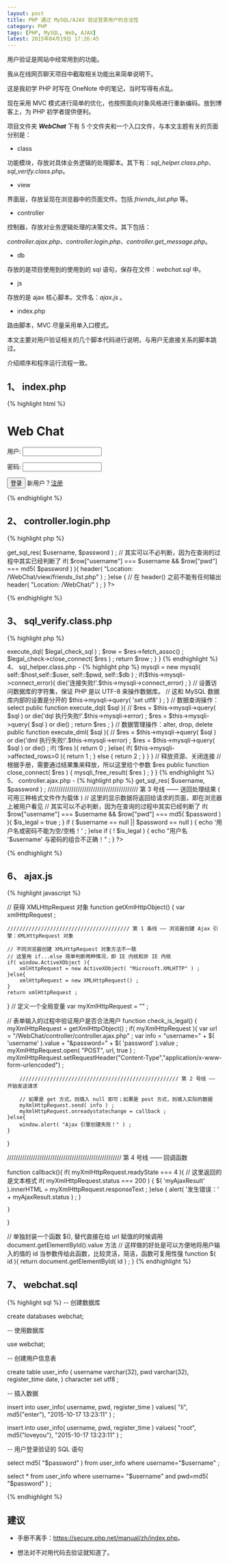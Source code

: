 ```yaml
---
layout: post
title: PHP 通过 MySQL/AJAX 验证登录用户的合法性
category: PHP
tags: [PHP, MySQL, Web, AJAX]
latest: 2015年04月19日 17:26:45
---
```


用户验证是网站中经常用到的功能。

我从在线网页聊天项目中截取相关功能出来简单说明下。

这是我初学 PHP 时写在 OneNote 中的笔记，当时写得有点乱。

现在采用 MVC 模式进行简单的优化，也按照面向对象风格进行重新编码。放到博客上，为 PHP 初学者提供便利。

项目文件夹 ***WebChat*** 下有 5 个文件夹和一个入口文件，与本文主题有关的页面分别是：

- class

功能模块，存放对具体业务逻辑的处理脚本。其下有：_sql_helper.class.php_、_sql_verify.class.php_。

- view

界面层，存放呈现在浏览器中的页面文件。包括 _friends_list.php_ 等。

- controller

控制器，存放对业务逻辑处理的决策文件。其下包括：

*controller.ajax.php*、*controller.login.php*、*controller.get_message.php*。

- db

存放的是项目使用到的使用到的 sql 语句，保存在文件：_webchat.sql_ 中。

- js

存放的是 ajax 核心脚本。文件名：_ajax.js_ 。

- index.php

路由脚本，MVC 尽量采用单入口模式。

本文主要对用户验证相关的几个脚本代码进行说明，与用户无直接关系的脚本跳过。

介绍顺序和程序运行流程一致。

1、 index.php
-

{% highlight html %}
<!DOCTYPE html>
<html lang="zh">
<head>
<meta charset="UTF-8">
<title>请登录 - Web Chat</title></head>
<body>
<h1>Web Chat</h1>

<form action="/WebChat/controller/controller.login.php" method="POST" onkeyup="check_is_legal()">
<p>用户: <input type="text" name="username" id="username"></p>
<p>密码: <input type="password" name="password" id="password"></p>
<input type="submit" value="登录">
<span>新用户？<a href="/WebChat/view/register.php">注册</a></span>
</form>

<p style="color:red" type="text" id="myAjaxResult"></p>

<script src="/WebChat/js/ajax.js"></script></body></html>
{% endhighlight %}

2、 controller.login.php
-

{% highlight php %}
<?php
	
	require_once '../class/sql_verify.class.php' ;

	$username = isset(  $_POST[ 'username' ] ) ?  $_POST[ 'username' ] : 'un' ;
	$password = isset(  $_POST[ 'password' ] ) ?  $_POST[ 'password' ] : 'pn' ;

	$sql_verify = new SQLVerify() ;
	$row = $sql_verify->get_sql_res( $username, $password ) ;

	// 其实可以不必判断，因为在查询的过程中其实已经判断了
	if( $row["username"] === $username && $row["pwd"] === md5( $password ) ){
		header( "Location: /WebChat/view/friends_list.php" ) ;
	}else {
		// 在 header() 之前不能有任何输出	
		header( "Location: /WebChat/" ) ;
	}
?>
{% endhighlight %}

3、 sql_verify.class.php
-

{% highlight php %}
<?php

	require_once 'sql_helper.class.php' ;

	Class SQLVerify {
		
		public function get_sql_res( $username, $password ) {

			// 从数据库中去验证用户是否合法

			// $legal_check_sql = "select md5( '$password' ) from user_info where username='$username'" ;
			$legal_check_sql = "select * from user_info where username= '$username' and pwd=md5( '$password' )" ;
			$legal_check =  new SQLHelper() ;
			$res = $legal_check->execute_dql( $legal_check_sql ) ;
			$row = $res->fetch_assoc() ;
			$legal_check->close_connect( $res ) ;

			return $row ;

		}
	}
{% endhighlight %}

4、 sql_helper.class.php
-

{% highlight php %}
<?php

	class SQLHelper {
		private $mysqli ;

		// 以下配置信息最好保存到一个文件
		private static $host = 'localhost' ;
		private static $user = 'root' ;
		private static $pwd = 'enter' ;
		private static $db = 'webchat' ;

		public function __construct(){
			$this->mysqli = new mysqli( self::$host,self::$user, self::$pwd, self::$db ) ;
			if($this->mysqli->connect_error){
				die('连接失败!'.$this->mysqli->connect_error) ;
			}
			// 设置访问数据库的字符集，保证 PHP 是以 UTF-8 来操作数据库。
			// 这和 MySQL 数据库内部的设置是分开的
			$this->mysqli->query( 'set utf8' ) ;
		}

		// 数据查询操作：select
		public function execute_dql( $sql ){
			// $res = $this->mysqli->query( $sql ) or die('dql 执行失败!'.$this->mysqli->error) ;
			$res = $this->mysqli->query( $sql ) or die() ;
			return $res ;
		}

		// 数据管理操作：alter, drop, delete
		public function execute_dml( $sql ){
			// $res = $this->mysqli->query( $sql ) or die('dml 执行失败!'.$this->mysqli->error) ;
			$res = $this->mysqli->query( $sql ) or die() ;
			if( !$res ){
				return 0 ;
			}else{
				if( $this->mysqli->affected_rows>0 ){ return 1 ; }
				else { return 2 ; }
			}
		}

		// 释放资源、关闭连接
		// 根据手册，需要通过结果集来释放，所以这里给个参数 $res
		public function close_connect( $res ) {
			mysqli_free_result( $res ) ;
		}
	}
{% endhighlight %}

5、 controller.ajax.php
-

{% highlight php %}
<?php

	require_once '../class/sql_verify.class.php' ;

	// 告诉浏览器返回的数据格式
	header("Content-Type:text/plain;charset=utf-8;") ;

	// 告诉浏览器不要缓存数据
	header("Cache-Control: no-cache") ;

	$username = isset(  $_POST[ 'username' ] ) ?  $_POST[ 'username' ] : 'un' ;
	$password = isset(  $_POST[ 'password' ] ) ?  $_POST[ 'password' ] : 'pn' ;

	$is_legal = false ;

	$sql_verify = new SQLVerify() ;
	$row = $sql_verify->get_sql_res( $username, $password ) ;

	////////////////////////////////////////// 第 3 号线 —— 送回处理结果 ( 可用三种格式文件作为载体 )

    // 这里的显示数据将返回给请求的页面，即在浏览器上被用户看见

	// 其实可以不必判断，因为在查询的过程中其实已经判断了
	if( $row["username"] === $username && $row["pwd"] === md5( $password ) ){
		$is_legal = true ;
	}

	if ( $username == null ||  $password == null ) {
		echo '用户名或密码不能为空/空格！' ;
	}else if ( ! $is_legal ) {
		echo "用户名 '$username' 与密码的组合不正确！" ;
	}

?>
{% endhighlight %}

6、 ajax.js
-

{% highlight javascript %}

// 获得 XMLHttpRequest 对象
function getXmlHttpObject() {
	var xmlHttpRequest ;
	
	//////////////////////////////////////// 第 1 条线 —— 浏览器创建 Ajax 引擎：XMLHttpRequest 对象

	// 不同浏览器创建 XMLHttpRequest 对象方法不一致
	// 这里用 if...else 简单判断两种情况，即 IE 内核和非 IE 内核
	if( window.ActiveXObject ){
		xmlHttpRequest = new ActiveXObject( "Microsoft.XMLHTTP" ) ;
	}else{
		xmlHttpRequest = new XMLHttpRequest() ;
	}
	return xmlHttpRequest ;
}
// 定义一个全局变量
var myXmlHttpRequest = "" ;

// 表单输入的过程中验证用户是否合法用户
function check_is_legal() {
	myXmlHttpRequest = getXmlHttpObject() ;
	if( myXmlHttpRequest ){
		var url = "/WebChat/controller/controller.ajax.php" ;
		var info = "username=" + $( 'username' ).value
					+ "&password=" + $( 'password' ).value ;
		myXmlHttpRequest.open( "POST", url, true ) ;
		myXmlHttpRequest.setRequestHeader("Content-Type","application/x-www-form-urlencoded") ;
		
		//////////////////////////////////////////////////// 第 2 号线 —— 开始发送请求

		// 如果是 get 方式，则填入 null 即可；如果是 post 方式，则填入实际的数据
		myXmlHttpRequest.send( info ) ;
		myXmlHttpRequest.onreadystatechange = callback ;
	}else{
		window.alert( "Ajax 引擎创建失败！" ) ;
	}
}

///////////////////////////////////////////////////// 第 4 号线 —— 回调函数

function callback(){
	if( myXmlHttpRequest.readyState === 4 ){
		// 这里返回的是文本格式
		if( myXmlHttpRequest.status === 200 ) {
			$( 'myAjaxResult' ).innerHTML =  myXmlHttpRequest.responseText ;
		}else {
			alert( '发生错误：' + myAjaxResult.status ) ;
		}
		
	}
}

// 单独封装一个函数 $(), 替代直接在给 url 赋值的时候调用 document.getElementById().value 方法 
// 这样做的好处是可以方便地将用户输入的值的 id 当参数传给此函数，比较灵活，简洁，函数可复用性强 
function $( id ){
	return document.getElementById( id ) ;
}
{% endhighlight %}

7、 webchat.sql
-

{% highlight sql %}
-- 创建数据库

create databases webchat;

-- 使用数据库

use webchat;

-- 创建用户信息表

create table user_info (
	username varchar(32),
	pwd varchar(32),
	register_time date,
) character set utf8 ;

-- 插入数据

insert into user_info( username, pwd, register_time ) values( "li", md5("enter"), "2015-10-17 13:23:11" ) ;

insert into user_info( username, pwd, register_time ) values( "root", md5("loveyou"), "2015-10-17 13:23:11" ) ;

-- 用户登录验证的 SQL 语句

select md5( "$password" ) from user_info where username="$username" ;

select * from user_info where username= "$username" and pwd=md5( "$password" ) ;

{% endhighlight %}

建议
-

- 手册不离手：<https://secure.php.net/manual/zh/index.php>。

- 想法对不对用代码去验证就知道了。
